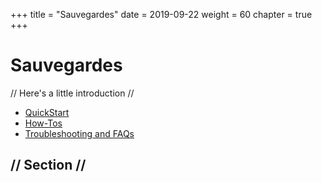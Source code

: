 +++
title = "Sauvegardes"
date = 2019-09-22
weight = 60
chapter = true
+++

# Sauvegardes

// Here's a little introduction //

- [QuickStart]()
- [How-Tos]()
- [Troubleshooting and FAQs]()

## // Section //
